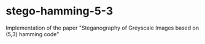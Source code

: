 # stego-hamming-5-3
Implementation of the paper "Steganography of Greyscale Images based on (5,3) hamming code"
